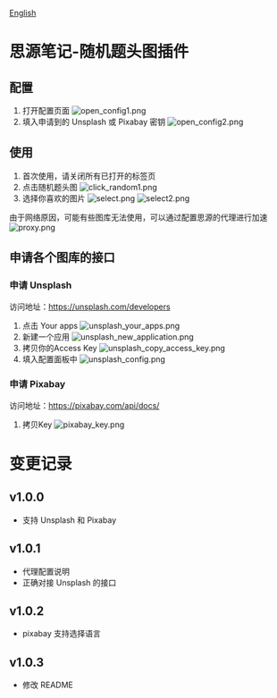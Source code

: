 [English](https://github.com/caohongliang92/siyuan-plugin-more-cover/blob/main/README.md)

# 思源笔记-随机题头图插件

## 配置

1. 打开配置页面 ![open_config1.png](https://s2.loli.net/2023/08/21/NO6gTbWQZPHAuaI.png)
2. 填入申请到的 Unsplash 或 Pixabay 密钥 ![open_config2.png](https://s2.loli.net/2023/08/21/F3sOdBfoxNTMAiQ.png)

## 使用

1. 首次使用，请关闭所有已打开的标签页
2. 点击随机题头图 ![click_random1.png](https://s2.loli.net/2023/08/21/8hmIfbWANBoRyg9.png) 
3. 选择你喜欢的图片 ![select.png](https://s2.loli.net/2023/08/21/tI6GjbNMWq2nmBl.png) ![select2.png](https://s2.loli.net/2023/08/21/YtNMmH5JAKgzyfD.png)

由于网络原因，可能有些图库无法使用，可以通过配置思源的代理进行加速
![proxy.png](https://s2.loli.net/2023/08/21/b4CiLeZzFU7o5PH.png)

## 申请各个图库的接口

### 申请 Unsplash

访问地址：https://unsplash.com/developers

1. 点击 Your apps ![unsplash_your_apps.png](https://s2.loli.net/2023/08/21/IZitYmy2hDk6fxW.png)
2. 新建一个应用 ![unsplash_new_application.png](https://s2.loli.net/2023/08/21/2ZEq6rOUXklPosS.png)
3. 拷贝你的Access Key ![unsplash_copy_access_key.png](https://s2.loli.net/2023/08/21/uLes6DEnQSfIwaq.png)
4. 填入配置面板中 ![unsplash_config.png](https://s2.loli.net/2023/08/21/n6kq5OcuRWwSrI3.png)

### 申请 Pixabay

访问地址：https://pixabay.com/api/docs/

1. 拷贝Key ![pixabay_key.png](https://s2.loli.net/2023/08/21/xdQnz5p2jsMVaH3.png)

# 变更记录

## v1.0.0

* 支持 Unsplash 和 Pixabay

## v1.0.1

* 代理配置说明
* 正确对接 Unsplash 的接口

## v1.0.2

* pixabay 支持选择语言

## v1.0.3

* 修改 README